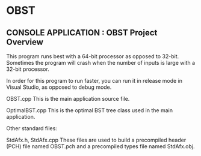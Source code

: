 # OBST
    
## CONSOLE APPLICATION : OBST Project Overview

This program runs best with a 64-bit processor as opposed to 32-bit. 
Sometimes the program will crash when the number of inputs is large
with a 32-bit processor. 

In order for this program to run faster, you can run it in release mode
in Visual Studio, as opposed to debug mode.


OBST.cpp
This is the main application source file.

OptimalBST.cpp
This is the optimal BST tree class used in the main application.

Other standard files:

StdAfx.h, StdAfx.cpp
    These files are used to build a precompiled header (PCH) file
    named OBST.pch and a precompiled types file named StdAfx.obj.
